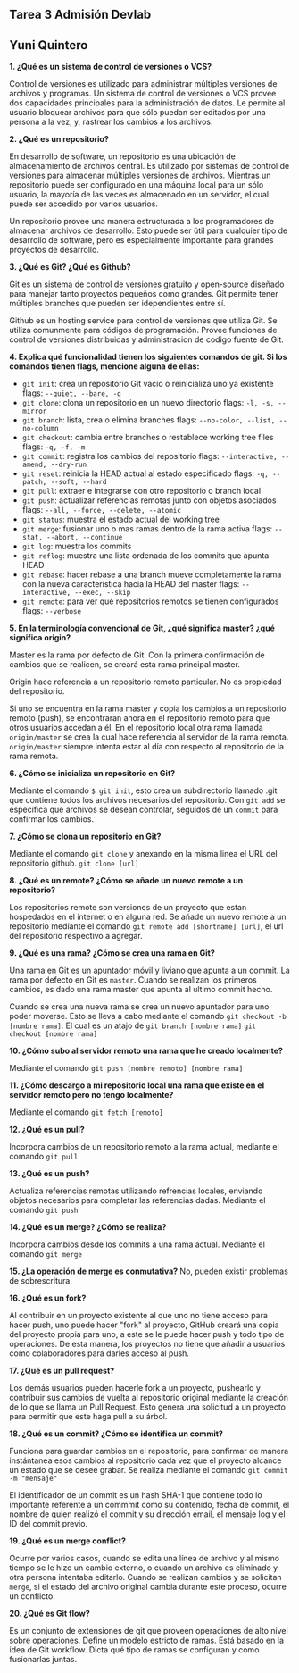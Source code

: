 
## Tarea 3 Admisión Devlab
## Yuni Quintero



**1. ¿Qué es un sistema de control de versiones o VCS?**

Control de versiones es utilizado para administrar múltiples versiones de archivos y programas. Un sistema de control de versiones o VCS provee dos capacidades principales para la administración de datos. Le permite al usuario bloquear archivos para que sólo puedan ser editados por una persona a la vez, y, rastrear los cambios a los archivos.



**2. ¿Qué es un repositorio?**

En desarrollo de software, un repositorio es una ubicación de almacenamiento de archivos central. Es utilizado por sistemas de control de versiones para almacenar múltiples versiones de archivos. Mientras un repositorio puede ser configurado en una máquina local para un sólo usuario, la mayoría de las veces es almacenado en un servidor, el cual puede ser accedido por varios usuarios.

Un repositorio provee una manera estructurada a los programadores de almacenar archivos de desarrollo. Esto puede ser útil para cualquier tipo de desarrollo de software, pero es especialmente importante para grandes proyectos de desarrollo.



**3. ¿Qué es Git? ¿Qué es Github?**

Git es un sistema de control de versiones gratuito y open-source diseñado para manejar tanto proyectos pequeños como grandes. Git permite tener múltiples branches que pueden ser idependientes entre sí. 

Github es un hosting service para control de versiones que utiliza Git. Se utiliza comunmente para códigos de programación. Provee funciones de control de versiones distribuidas y administracion de codigo fuente de Git.



**4. Explica qué funcionalidad tienen los siguientes comandos de git. Si los comandos tienen flags, mencione alguna de ellas:**

+ `git init`: crea un repositorio Git vacio o reinicializa uno ya existente
flags: `--quiet, --bare, -q`
+ `git clone`: clona un repositorio en un nuevo directorio
flags: `-l, -s, --mirror`
+ `git branch`: lista, crea o elimina branches
flags: `--no-color, --list, --no-column`
+ `git checkout`: cambia entre branches o restablece working tree files
flags: `-q, -f, -m`
+ `git commit`: registra los cambios del repositorio
flags: `--interactive, --amend, --dry-run`
+ `git reset`: reinicia la HEAD actual al estado especificado
flags: `-q, --patch, --soft, --hard`
+ `git pull`: extraer e integrarse con otro repositorio o branch local
+ `git push`: actualizar referencias remotas junto con objetos asociados
flags: `--all, --force, --delete, --atomic`
+ `git status`: muestra el estado actual del working tree
+ `git merge`: fusionar uno o mas ramas dentro de la rama activa
flags: `--stat, --abort, --continue`
+ `git log`: muestra los commits
+ `git reflog`: muestra una lista ordenada de los commits que apunta HEAD
+ `git rebase`: hacer rebase a una branch mueve completamente la rama con la nueva característica hacia la HEAD del master
flags: `--interactive, --exec, --skip`
+ `git remote`: para ver qué repositorios remotos se tienen configurados
flags: `--verbose`



**5. En la terminología convencional de Git, ¿qué significa master? ¿qué significa origin?**

Master es la rama por defecto de Git. Con la primera confirmación de cambios que se realicen, se creará esta rama principal master.

Origin hace referencia a un repositorio remoto particular. No es propiedad del repositorio.

Si uno se encuentra en la rama master y copia los cambios a un repositorio remoto (push), se encontraran ahora en el repositorio remoto para que otros usuarios accedan a él. En el repositorio local otra rama llamada `origin/master` se crea la cual hace referencia al servidor de la rama remota. `origin/master` siempre intenta estar al día con respecto al repositorio de la rama remota.



**6. ¿Cómo se inicializa un repositorio en Git?**

Mediante el comando `$ git init`, esto crea un subdirectorio llamado .git que contiene todos los archivos necesarios del repositorio. Con `git add` se especifica que archivos se desean controlar, seguidos de un `commit` para confirmar los cambios.



**7. ¿Cómo se clona un repositorio en Git?**

Mediante el comando `git clone` y anexando en la misma linea el URL del repositorio github. `git clone [url]`



**8. ¿Qué es un remote? ¿Cómo se añade un nuevo remote a un repositorio?**

Los repositorios remote son versiones de un proyecto que estan hospedados en el internet o en alguna red. Se añade un nuevo remote a un repositorio mediante el comando `git remote add [shortname] [url]`, el url del repositorio respectivo a agregar.



**9. ¿Qué es una rama? ¿Cómo se crea una rama en Git?**

Una rama en Git es un apuntador móvil y liviano que apunta a un commit. La rama por defecto en Git es `master`. Cuando se realizan los primeros cambios, es dado una rama master que apunta al ultimo commit hecho.

Cuando se crea una nueva rama se crea un nuevo apuntador para uno poder moverse. Esto se lleva a cabo mediante el comando `git checkout -b [nombre rama]`.
El cual es un atajo de `git branch [nombre rama]` `git checkout [nombre rama]`


**10. ¿Cómo subo al servidor remoto una rama que he creado localmente?**

Mediante el comando `git push [nombre remoto] [nombre rama]`


**11. ¿Cómo descargo a mi repositorio local una rama que existe en el servidor remoto pero no tengo localmente?**

Mediante el comando `git fetch [remoto]`



**12. ¿Qué es un pull?**

Incorpora cambios de un repositorio remoto a la rama actual, mediante el comando `git pull`



**13. ¿Qué es un push?**

Actualiza referencias remotas utilizando refrencias locales, enviando objetos necesarios para completar las referencias dadas. Mediante el comando `git push`



**14. ¿Qué es un merge? ¿Cómo se realiza?**

Incorpora cambios desde los commits a una rama actual. Mediante el comando `git merge`



**15. ¿La operación de merge es conmutativa?** No, pueden existir problemas de sobrescritura.



**16. ¿Qué es un fork?**

Al contribuir en un proyecto existente al que uno no tiene acceso para hacer push, uno puede hacer "fork" al proyecto, GitHub creará una copia del proyecto propia para uno, a este se le puede hacer push y todo tipo de operaciones. De esta manera, los proyectos no tiene que añadir a usuarios como colaboradores para darles acceso al push.



**17. ¿Qué es un pull request?**

Los demás usuarios pueden hacerle fork a un proyecto, pushearlo y contribuir sus cambios de vuelta al repositorio original mediante la creación de lo que se llama un Pull Request. Esto genera una solicitud a un proyecto para permitir que este haga pull a su árbol.



**18. ¿Qué es un commit? ¿Cómo se identifica un commit?**

Funciona para guardar cambios en el repositorio, para confirmar de manera instántanea esos cambios al repositorio cada vez que el proyecto alcance un estado que se desee grabar. Se realiza mediante el comando `git commit -m "mensaje"` 

El identificador de un commit es un hash SHA-1 que contiene todo lo importante referente a un commmit como su contenido, fecha de commit, el nombre de quien realizó el commit y su dirección email, el mensaje log y el ID del commit previo.



**19. ¿Qué es un merge conflict?**

Ocurre por varios casos, cuando se edita una línea de archivo y al mismo tiempo se le hizo un cambio externo, o cuando un archivo es eliminado y otra persona intentaba editarlo. Cuando se realizan cambios y se solicitan `merge`, si el estado del archivo original cambia durante este proceso, ocurre un conflicto.



**20. ¿Qué es Git flow?**

Es un conjunto de extensiones de git que proveen operaciones de alto nivel sobre operaciones. Define un modelo estricto de ramas. Está basado en la idea de Git workflow. Dicta qué tipo de ramas se configuran y como fusionarlas juntas.